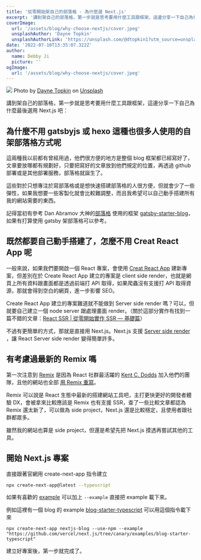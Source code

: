```yaml
---
title: '從零開始架自己的部落格 - 為什麼選 Next.js'
excerpt: '講到架自己的部落格，第一步就是思考要用什麼工具跟框架，這邊分享一下自己為什麼最後選用 Next.js 吧'
coverImage:
  url: '/assets/blog/why-choose-nextjs/cover.jpeg'
  unsplashAuthor: 'Dayne Topkin'
  unsplashAuthorLink: 'https://unsplash.com/@dtopkin1?utm_source=unsplash&utm_medium=referral&utm_content=creditCopyText'
date: '2022-07-10T13:35:07.322Z'
author:
  name: Debby Ji
  picture: ''
ogImage:
  url: '/assets/blog/why-choose-nextjs/cover.jpeg'
---
```


<img src="/assets/blog/why-choose-nextjs/cover.jpeg">
Photo by <a href="https://unsplash.com/@dtopkin1?utm_source=unsplash&utm_medium=referral&utm_content=creditCopyText">Dayne Topkin</a> on <a href="https://unsplash.com/s/photos/start?utm_source=unsplash&utm_medium=referral&utm_content=creditCopyText">Unsplash</a>

講到架自己的部落格，第一步就是思考要用什麼工具跟框架，這邊分享一下自己為什麼最後選用 Next.js 吧：

## 為什麼不用 gatsbyjs 或 hexo 這種也很多人使用的自架部落格方式呢

這兩種我以前都有曾經用過，他們很方便的地方是整個 blog 框架都已經寫好了，文章要放哪都有規劃好，只要把寫好的文章放到他們規定的位置，再透過 github 部署或是其他部署服務，部落格就誕生了。

這些對於只想專注於寫部落格或是想快速搭建部落格的人很方便，但就會少了一些彈性，如果我想要一些客製化就會比較難調整，而且我希望可以自己動手搭建所有我的網站需要的東西。

記得當初有參考 Dan Abramov 大神的[部落格](https://overreacted.io/) 使用的框架 [gatsby-starter-blog](https://www.gatsbyjs.com/starters/gatsbyjs/gatsby-starter-blog)，如果有打算使用 gatsby 架部落格可以參考。

## 既然都要自己動手搭建了，怎麼不用 Creat React App 呢

一般來說，如果我們要開啟一個 React 專案，會使用 [Creat React App](https://create-react-app.dev/docs/getting-started) 建新專案，但差別在於 Create React App 建立的專案是 client side render，也就是網頁上所有資料跟畫面都是透過前端打 API 取得，如果爬蟲沒有支援打 API 取得資源，那就會得到空白的網頁，進一步影響 SEO。

Create React App 建立的專案難道就不能做到 Server side render 嗎？可以，但就要自己建立一個 node server 跟處理畫面 render。（關於這部分實作有找到一篇不錯的文章：[React SSR | 從零開始實作 SSR — 基礎篇](https://medium.com/%E6%89%8B%E5%AF%AB%E7%AD%86%E8%A8%98/server-side-rendering-ssr-in-reactjs-part1-d2a11890abfc)）

不過有更簡單的方式，那就是直接用 Next.js。Next.js 支援 [Server side render](https://nextjs.org/docs/basic-features/data-fetching/overview) ，讓 React Server side render 變得簡單許多。

## 有考慮過最新的 Remix 嗎

第一次注意到 [Remix](https://remix.run/) 是因為 React 社群最活躍的 [Kent C. Dodds](https://kentcdodds.com/) 加入他們的團隊，且他的網站也全部 [用 Remix 重寫](https://kentcdodds.com/blog/how-i-built-a-modern-website-in-2021)。

Remix 可以說是 React 生態中最新的搭建網站工具吧，主打更快更好的開發者體驗 DX，會被拿來比較應該是 Remix 也有支援 SSR，查了一些比較文章都認為 Remix 還太新了，可以做為 side project，Next.js 還是比較穩定，且使用者跟社群都眾多。

雖然我的網站也算是 side project，但還是希望先把 Next.js 摸透再嘗試其他的工具。

## 開始 Next.js 專案

直接跟著官網用 create-next-app 指令建立

```bash
npx create-next-app@latest --typescript
```

如果有喜歡的 [example](https://nextjs.org/examples) 可以加上 `--example` 直接把 example 載下來。

例如這裡有一個 blog 的 example [blog-starter-typescript](https://github.com/vercel/next.js/tree/canary/examples/blog-starter-typescript) 可以用這個指令載下來

```
npx create-next-app nextjs-blog --use-npm --example "https://github.com/vercel/next.js/tree/canary/examples/blog-starter-typescript"
```

建立好專案後，第一步就完成了。
